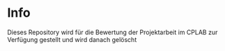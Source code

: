 # Info

Dieses Repository wird für die Bewertung der Projektarbeit im CPLAB zur Verfügung gestellt und wird danach gelöscht
